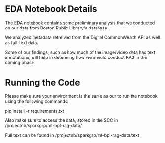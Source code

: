 # EDA Notebook Details

The EDA notebook contains some preliminary analysis that we conducted on our data from Boston Public Library's database.

We analyzed metadata retreived from the Digital CommonWealth API as well as full-text data.

Some of our findings, such as how much of the image/video data has text annotations, will help in determing how we should conduct RAG in the coming phase.

# Running the Code
Please make sure your environment is the same as our to run the notebook using the following commands:

pip install -r requirements.txt

Also make sure to access the data, stored in the SCC in /projectnb/sparkgrp/ml-bpl-rag-data/

Full text can be found in /projectnb/sparkgrp/ml-bpl-rag-data/text
